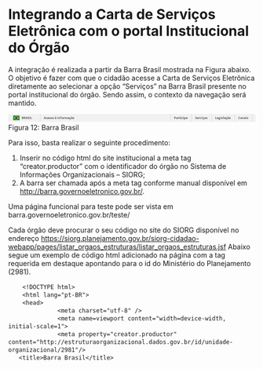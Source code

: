 # Integrando a Carta de Serviços Eletrônica com o portal Institucional do Órgão

A integração é realizada a partir da Barra Brasil mostrada na Figura abaixo. O objetivo é fazer com que o cidadão acesse a Carta de Serviços Eletrônica diretamente ao selecionar a opção “Serviços” na Barra Brasil presente no portal institucional do órgão. Sendo assim, o contexto da navegação será mantido.

![](imagens/barra-brasil.png)
Figura 12: Barra Brasil

Para isso, basta realizar o seguinte procedimento:

1. Inserir no código html do site institucional a meta tag “creator.productor” com o identificador do órgão no Sistema de Informações Organizacionais – SIORG;
2. A barra ser chamada após a meta tag conforme manual disponível em http://barra.governoeletronico.gov.br/.

Uma página funcional para teste pode ser vista em barra.governoeletronico.gov.br/teste/

Cada órgão deve procurar o seu código no site do SIORG disponível no endereço https://siorg.planejamento.gov.br/siorg-cidadao-webapp/pages/listar_orgaos_estruturas/listar_orgaos_estruturas.jsf Abaixo segue um exemplo de código html adicionado na página com a tag requerida em destaque apontando para o id do Ministério do Planejamento (2981).

        <!DOCTYPE html>
        <html lang="pt-BR">
        <head>
                  <meta charset="utf-8" />
                  <meta name=viewport content="width=device-width, initial-scale=1">
                  <meta property="creator.productor" content="http://estruturaorganizacional.dados.gov.br/id/unidade-organizacional/2981"/>
       <title>Barra Brasil</title>
